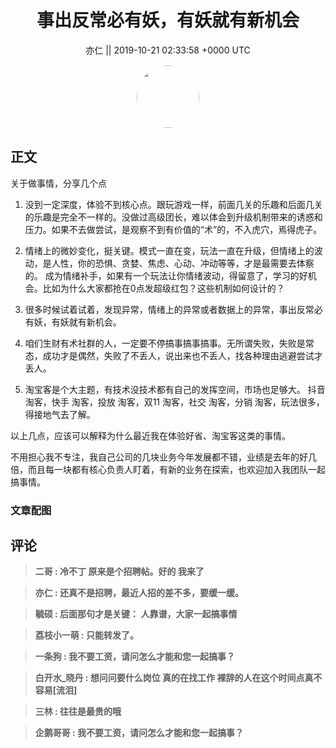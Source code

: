 <h1 align="center">事出反常必有妖，有妖就有新机会</h1>




<p align="center">
    <a>亦仁 || 2019-10-21 02:33:58 &#43;0000 UTC</a>
</p>

<div align="center">
    <img src="https://images.zsxq.com/Fn3NQqCN8nuGF86yZPXSbEsl0mb3?e=1590940799&amp;token=kIxbL07-8jAj8w1n4s9zv64FuZZNEATmlU_Vm6zD:pfbNc8W3hS0oYG_hyXXh_rHMHuc=" width="100" height="100" style="border:1px solid;border-radius:50%; color:#ffffff"/>
</div>




## 正文

<div>
关于做事情，分享几个点

1. 没到一定深度，体验不到核心点。跟玩游戏一样，前面几关的乐趣和后面几关的乐趣是完全不一样的。没做过高级团长，难以体会到升级机制带来的诱惑和压力。如果不去做尝试，是观察不到有价值的“术”的，不入虎穴，焉得虎子。

2. 情绪上的微妙变化，挺关键。模式一直在变，玩法一直在升级，但情绪上的波动，是人性，你的恐惧、贪婪、焦虑、心动、冲动等等，才是最需要去体察的。 成为情绪补手，如果有一个玩法让你情绪波动，得留意了，学习的好机会。比如为什么大家都抢在0点发超级红包？这些机制如何设计的？

3. 很多时候试着试着，发现异常，情绪上的异常或者数据上的异常，事出反常必有妖，有妖就有新机会。

4. 咱们生财有术社群的人，一定要不停搞事搞事搞事。无所谓失败，失败是常态，成功才是偶然，失败了不丢人，说出来也不丢人，找各种理由逃避尝试才丢人。

5. 淘宝客是个大主题，有技术没技术都有自己的发挥空间，市场也足够大。 抖音 淘客，快手 淘客，投放 淘客，双11 淘客，社交 淘客，分销 淘客，玩法很多，得接地气去了解。

以上几点，应该可以解释为什么最近我在体验好省、淘宝客这类的事情。

不用担心我不专注，我自己公司的几块业务今年发展都不错，业绩是去年的好几倍，而且每一块都有核心负责人盯着，有新的业务在探索，也欢迎加入我团队一起搞事情。
</div>

### 文章配图

<div class="image" align="center">

</div>


## 评论

<div align="left">
<div>

<blockquote >
<span> <strong>二哥 : 冷不丁 原来是个招聘帖。好的 我来了 </strong></span>
</blockquote>

<blockquote >
<span> <strong>亦仁 : 还真不是招聘，最近人招的差不多，要缓一缓。 </strong></span>
</blockquote>

<blockquote >
<span> <strong>毓硕 : 后面那句才是关键： 人靠谱，大家一起搞事情 </strong></span>
</blockquote>

<blockquote >
<span> <strong>荔枝小一萌 : 只能转发了。 </strong></span>
</blockquote>

<blockquote >
<span> <strong>一条狗 : 我不要工资，请问怎么才能和您一起搞事？ </strong></span>
</blockquote>

<blockquote >
<span> <strong>白开水_晓丹 : 想问问要什么岗位 真的在找工作 裸辞的人在这个时间点真不容易[流泪] </strong></span>
</blockquote>

<blockquote >
<span> <strong>三林 : 往往是最贵的哦 </strong></span>
</blockquote>

<blockquote >
<span> <strong>企鹅哥哥 : 我不要工资，请问怎么才能和您一起搞事？ </strong></span>
</blockquote>

</div>
</div>